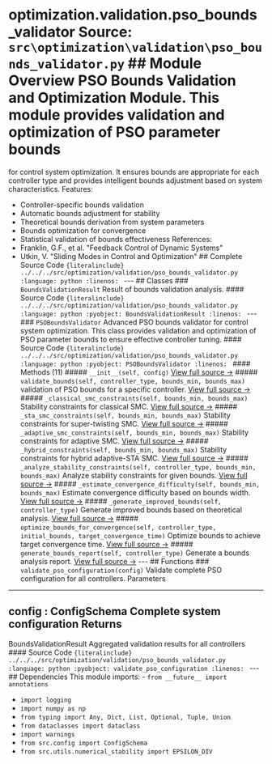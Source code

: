 # optimization.validation.pso_bounds_validator **Source:** `src\optimization\validation\pso_bounds_validator.py` ## Module Overview PSO Bounds Validation and Optimization Module. This module provides validation and optimization of PSO parameter bounds
for control system optimization. It ensures bounds are appropriate for each controller
type and provides intelligent bounds adjustment based on system characteristics. Features:
- Controller-specific bounds validation
- Automatic bounds adjustment for stability
- Theoretical bounds derivation from system parameters
- Bounds optimization for convergence
- Statistical validation of bounds effectiveness References:
- Franklin, G.F., et al. "Feedback Control of Dynamic Systems"
- Utkin, V. "Sliding Modes in Control and Optimization" ## Complete Source Code ```{literalinclude} ../../../src/optimization/validation/pso_bounds_validator.py
:language: python
:linenos:
``` --- ## Classes ### `BoundsValidationResult` Result of bounds validation analysis. #### Source Code ```{literalinclude} ../../../src/optimization/validation/pso_bounds_validator.py
:language: python
:pyobject: BoundsValidationResult
:linenos:
``` --- ### `PSOBoundsValidator` Advanced PSO bounds validator for control system optimization. This class provides validation and optimization of PSO parameter
bounds to ensure effective controller tuning. #### Source Code ```{literalinclude} ../../../src/optimization/validation/pso_bounds_validator.py
:language: python
:pyobject: PSOBoundsValidator
:linenos:
``` #### Methods (11) ##### `__init__(self, config)` [View full source →](#method-psoboundsvalidator-__init__) ##### `validate_bounds(self, controller_type, bounds_min, bounds_max)` validation of PSO bounds for a specific controller. [View full source →](#method-psoboundsvalidator-validate_bounds) ##### `_classical_smc_constraints(self, bounds_min, bounds_max)` Stability constraints for classical SMC. [View full source →](#method-psoboundsvalidator-_classical_smc_constraints) ##### `_sta_smc_constraints(self, bounds_min, bounds_max)` Stability constraints for super-twisting SMC. [View full source →](#method-psoboundsvalidator-_sta_smc_constraints) ##### `_adaptive_smc_constraints(self, bounds_min, bounds_max)` Stability constraints for adaptive SMC. [View full source →](#method-psoboundsvalidator-_adaptive_smc_constraints) ##### `_hybrid_constraints(self, bounds_min, bounds_max)` Stability constraints for hybrid adaptive-STA SMC. [View full source →](#method-psoboundsvalidator-_hybrid_constraints) ##### `_analyze_stability_constraints(self, controller_type, bounds_min, bounds_max)` Analyze stability constraints for given bounds. [View full source →](#method-psoboundsvalidator-_analyze_stability_constraints) ##### `_estimate_convergence_difficulty(self, bounds_min, bounds_max)` Estimate convergence difficulty based on bounds width. [View full source →](#method-psoboundsvalidator-_estimate_convergence_difficulty) ##### `_generate_improved_bounds(self, controller_type)` Generate improved bounds based on theoretical analysis. [View full source →](#method-psoboundsvalidator-_generate_improved_bounds) ##### `optimize_bounds_for_convergence(self, controller_type, initial_bounds, target_convergence_time)` Optimize bounds to achieve target convergence time. [View full source →](#method-psoboundsvalidator-optimize_bounds_for_convergence) ##### `generate_bounds_report(self, controller_type)` Generate a bounds analysis report. [View full source →](#method-psoboundsvalidator-generate_bounds_report) --- ## Functions ### `validate_pso_configuration(config)` Validate complete PSO configuration for all controllers. Parameters
----------
config : ConfigSchema Complete system configuration Returns
-------
BoundsValidationResult Aggregated validation results for all controllers #### Source Code ```{literalinclude} ../../../src/optimization/validation/pso_bounds_validator.py
:language: python
:pyobject: validate_pso_configuration
:linenos:
``` --- ## Dependencies This module imports: - `from __future__ import annotations`
- `import logging`
- `import numpy as np`
- `from typing import Any, Dict, List, Optional, Tuple, Union`
- `from dataclasses import dataclass`
- `import warnings`
- `from src.config import ConfigSchema`
- `from src.utils.numerical_stability import EPSILON_DIV`
